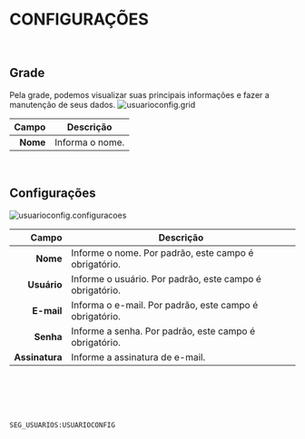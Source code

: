 # CONFIGURAÇÕES
<br>

## Grade
Pela grade, podemos visualizar suas principais informações e fazer a manutenção de seus dados.
![usuarioconfig.grid](https://raw.githubusercontent.com/netforcews/docs-siscom/master/geral/imagens/usuarioconfig.grid.png)

Campo | Descrição
--:|---
**Nome** | Informa o nome.
<br>

## Configurações
![usuarioconfig.configuracoes](https://raw.githubusercontent.com/netforcews/docs-siscom/master/geral/imagens/usuarioconfig.configuracoes.png)

Campo | Descrição
--:|---
**Nome** | Informe o nome. Por padrão, este campo é obrigatório.
**Usuário** | Informe o usuário. Por padrão, este campo é obrigatório.
**E-mail** | Informa o e-mail. Por padrão, este campo é obrigatório.
**Senha** | Informe a senha. Por padrão, este campo é obrigatório.
**Assinatura** | Informe a assinatura de e-mail.
<br>
<br>
<br>
<br>

```SEG_USUARIOS:USUARIOCONFIG```
